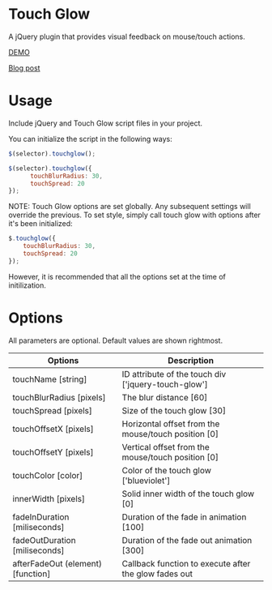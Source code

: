 Touch Glow
==========

A jQuery plugin that provides visual feedback on mouse/touch actions.

[DEMO](https://googledrive.com/host/0B2hu4Ysseec3TkJRYi1IQ1ZDZzQ/index.html)

[Blog post](http://frontend2359.wordpress.com/2013/10/16/tra-jquery-plugin-post/)

# Usage

Include jQuery and Touch Glow script files in your project.

You can initialize the script in the following ways:

```javascript
$(selector).touchglow();
```
```javascript
$(selector).touchglow({
      touchBlurRadius: 30,
      touchSpread: 20
});
```
NOTE: Touch Glow options are set globally. Any subsequent settings will override the previous. To set style, simply call touch glow with options after it's been initialized:

```javascript
$.touchglow({
    touchBlurRadius: 30,
    touchSpread: 20
});
```

However, it is recommended that all the options set at the time of initilization.

# Options

All parameters are optional. Default values are shown rightmost.

| Options        | Description |
| -------------- | ----------- |
| touchName [string] | ID attribute of the touch div ['jquery-touch-glow'] |
| touchBlurRadius [pixels] | The blur distance [60] |
| touchSpread [pixels] | Size of the touch glow [30] |
| touchOffsetX [pixels] | Horizontal offset from the mouse/touch position [0] |
| touchOffsetY [pixels] | Vertical offset from the mouse/touch position [0] |
| touchColor [color] | Color of the touch glow ['blueviolet'] |
| innerWidth [pixels] | Solid inner width of the touch glow [0] |
| fadeInDuration [miliseconds] | Duration of the fade in animation [100] |
| fadeOutDuration [miliseconds] | Duration of the fade out animation [300] |
| afterFadeOut (element) [function] | Callback function to execute after the glow fades out |
